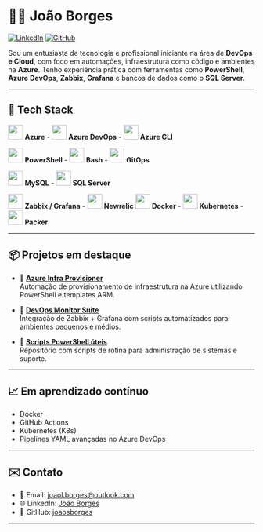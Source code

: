# 👨‍💻 João Borges

[![LinkedIn](https://img.shields.io/badge/LinkedIn-0A66C2?style=flat&logo=linkedin&logoColor=white)](https://www.linkedin.com/in/jo%C3%A3o-lucas-schimith-borges-8aa32ba5/)
[![GitHub](https://img.shields.io/badge/GitHub-121011?style=flat&logo=github&logoColor=white)](https://github.com/joaosborges)

Sou um entusiasta de tecnologia e profissional iniciante na área de **DevOps e Cloud**, com foco em automações, infraestrutura como código e ambientes na **Azure**. Tenho experiência prática com ferramentas como **PowerShell**, **Azure DevOps**, **Zabbix**, **Grafana** e bancos de dados como o **SQL Server**.

---

## 🚀 Tech Stack


<div align="left">

  <img src="https://cdn.jsdelivr.net/gh/devicons/devicon/icons/azure/azure-original.svg" width="30"/> **Azure**   -   <img src="https://svgrepo.com/show/341632/azure-devops.svg" width="30"/> **Azure DevOps**    -    <img src="https://cdn.jsdelivr.net/gh/devicons/devicon/icons/azure/azure-plain.svg" width="30"/> **Azure CLI**
  
  <img src="https://cdn.jsdelivr.net/gh/devicons/devicon/icons/powershell/powershell-original.svg" width="30"/> **PowerShell**    -    <img src="https://cdn.jsdelivr.net/gh/devicons/devicon/icons/bash/bash-original.svg" width="30"/> **Bash**    -    <img src="https://cdn.jsdelivr.net/gh/devicons/devicon/icons/git/git-original.svg" width="30"/> **GitOps**

  <img src="https://cdn.jsdelivr.net/gh/devicons/devicon/icons/mysql/mysql-original.svg" width="30"/> **MySQL**    -    <img src="https://cdn.jsdelivr.net/gh/devicons/devicon/icons/microsoftsqlserver/microsoftsqlserver-plain.svg" width="30"/> **SQL Server**

  
  <img src="https://cdn.jsdelivr.net/gh/devicons/devicon/icons/grafana/grafana-original.svg" width="30"/> **Zabbix / Grafana**   -   <img src="https://cdn.jsdelivr.net/npm/newrelic@13.0.0/+esm" width="30"/> **Newrelic**
  <img src="https://cdn.jsdelivr.net/gh/devicons/devicon/icons/docker/docker-original.svg" width="30"/> **Docker**    -    <img src="https://cdn.jsdelivr.net/gh/devicons/devicon/icons/kubernetes/kubernetes-plain.svg" width="30"/> **Kubernetes**    -    <img src="https://cdn.jsdelivr.net/gh/devicons/devicon/icons/packer/packer-original.svg" width="30"/> **Packer**

</div>

---

## 📦 Projetos em destaque

- **📁 [Azure Infra Provisioner](https://github.com/seu-usuario/azure-infra-provisioner)**  
  Automação de provisionamento de infraestrutura na Azure utilizando PowerShell e templates ARM.

- **📁 [DevOps Monitor Suite](https://github.com/seu-usuario/devops-monitor-suite)**  
  Integração de Zabbix + Grafana com scripts automatizados para ambientes pequenos e médios.

- **📁 [Scripts PowerShell úteis](https://github.com/seu-usuario/powershell-utilities)**  
  Repositório com scripts de rotina para administração de sistemas e suporte.

---

## 📈 Em aprendizado contínuo

- Docker
- GitHub Actions
- Kubernetes (K8s)
- Pipelines YAML avançadas no Azure DevOps

---

## ✉️ Contato

- 📧 Email: joaol.borges@outlook.com
- 🌐 LinkedIn: [João Borges](https://www.linkedin.com/in/jo%C3%A3o-lucas-schimith-borges-8aa32ba5/)  
- 💼 GitHub: [joaosborges](https://github.com/joaosborges)

---


